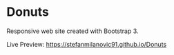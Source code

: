 # Donuts
Responsive web site created with Bootstrap 3.

Live Preview: https://stefanmilanovic91.github.io/Donuts
